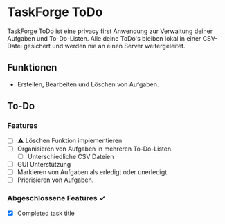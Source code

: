 # TaskForge ToDo

TaskForge ToDo ist eine privacy first Anwendung zur Verwaltung deiner Aufgaben und To-Do-Listen.
Alle deine ToDo's bleiben lokal in einer CSV-Datei gesichert und werden nie an einen Server weitergeleitet.

## Funktionen

- Erstellen, Bearbeiten und Löschen von Aufgaben.

## To-Do
### Features 
- [ ] ⚠️ Löschen Funktion implementieren
- [ ] Organisieren von Aufgaben in mehreren To-Do-Listen.
  - [ ] Unterschiedliche CSV Dateien
- [ ] GUI Unterstützung
- [ ] Markieren von Aufgaben als erledigt oder unerledigt.
- [ ] Priorisieren von Aufgaben.

### Abgeschlossene Features ✓
- [x] Completed task title  
